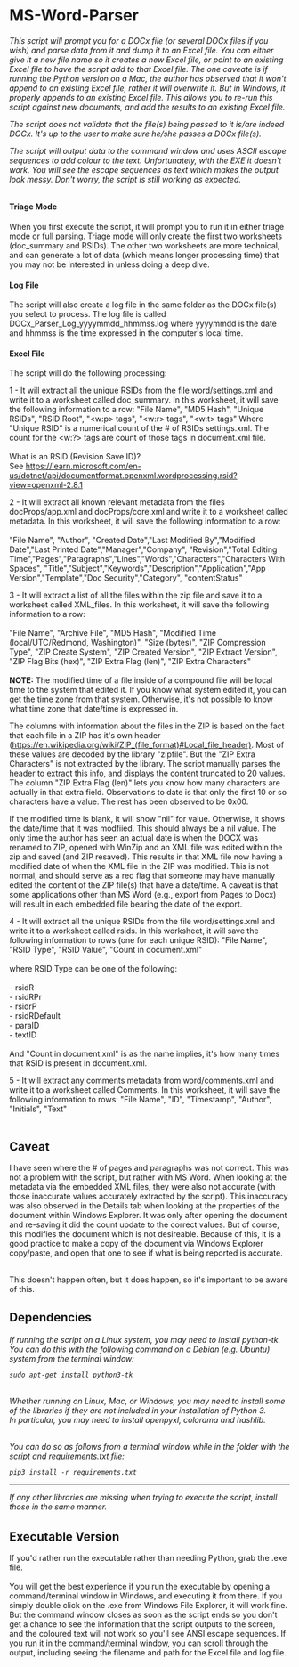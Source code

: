 <h1>MS-Word-Parser</h1>
<h6>
This script will prompt you for a DOCx file (or several DOCx files if you wish) and parse data from it and dump it to an Excel file. You can either give it a new file name so it creates a new Excel file, or point to an existing Excel file to have the script add to that Excel file. The one caveate is if running the Python version on a Mac, the author has observed that it won't append to an existing Excel file, rather it will overwrite it. But in Windows, it properly appends to an existing Excel file. This allows you to re-run this script against new documents, and add the results to an existing Excel file.

The script does not validate that the file(s) being passed to it is/are indeed DOCx. It's up to the user to make sure he/she passes a DOCx file(s).

The script will output data to the command window and uses ASCII escape sequences to add colour to the text. Unfortunately, with the EXE it doesn't work. You will see the escape sequences as text which makes the output look messy. Don't worry, the script is still working as expected.

<h4>Triage Mode</h4>
When you first execute the script, it will prompt you to run it in either triage mode or full parsing. Triage mode will only create the first two worksheets (doc_summary and RSIDs). The other two worksheets are more technical, and can generate a lot of data (which means longer processing time) that you may not be interested in unless doing a deep dive.

<h4>Log File</h4>
The script will also create a log file in the same folder as the DOCx file(s) you select to process. The log file is called DOCx_Parser_Log_yyyymmdd_hhmmss.log where yyyymmdd is the date and hhmmss is the time expressed in the computer's local time.

<h4>Excel File</h4>
The script will do the following processing:

1 - It will extract all the unique RSIDs from the file word/settings.xml and write it to a worksheet
    called doc_summary.
    In this worksheet, it will save the following information to a row:
    "File Name", "MD5 Hash", "Unique RSIDs", "RSID Root", "<w:p> tags", "<w:r> tags", "<w:t> tags"
    Where "Unique RSID" is a numerical count of the # of RSIDs settings.xml. The count for the <w:?> tags are count of those tags in document.xml file.<br>
    <br>What is an RSID (Revision Save ID)?<br>
    See https://learn.microsoft.com/en-us/dotnet/api/documentformat.openxml.wordprocessing.rsid?view=openxml-2.8.1

2 - It will extract all known relevant metadata from the files docProps/app.xml and docProps/core.xml
    and write it to a worksheet called metadata.
    In this worksheet, it will save the following information to a row:<br><br>
    "File Name", "Author", "Created Date","Last Modified By","Modified Date","Last Printed Date","Manager","Company",
    "Revision","Total Editing Time","Pages","Paragraphs","Lines","Words","Characters","Characters With Spaces",
    "Title","Subject","Keywords","Description","Application","App Version","Template","Doc Security","Category",
    "contentStatus"
    
3 - It will extract a list of all the files within the zip file and save it to a worksheet called XML_files.
    In this worksheet, it will save the following information to a row:<br><br>
    "File Name", "Archive File", "MD5 Hash", "Modified Time (local/UTC/Redmond, Washington)", "Size (bytes)", "ZIP Compression Type", "ZIP Create System", "ZIP Created Version", "ZIP Extract Version", "ZIP Flag Bits (hex)", "ZIP Extra Flag (len)", "ZIP Extra Characters"<br><br>
    **NOTE:** The modified time of a file inside of a compound file will be local time to the system that edited it. If you know
    what system edited it, you can get the time zone from that system. Otherwise, it's not possible to know what time zone that date/time is expressed in.<br>

The columns with information about the files in the ZIP is based on the fact that each file in a ZIP has it's own header (https://en.wikipedia.org/wiki/ZIP_(file_format)#Local_file_header). Most of these values are decoded by the library "zipfile". But the "ZIP Extra Characters" is not extracted by the library. The script manually parses the header to extract this info, and displays the content truncated to 20 values. The column "ZIP Extra Flag (len)" lets you know how many characters are actually in that extra field. Observations to date is that only the first 10 or so characters have a value. The rest has been observed to be 0x00.

If the modified time is blank, it will show "nil" for value. Otherwise, it shows the date/time that it was modfiied.
    This should always be a nil value. The only time the author has seen an actual date is when the DOCX was renamed to ZIP,
    opened with WinZip and an XML file was edited within the zip and saved (and ZIP resaved). This results in that XML file
    now having a modified date of when the XML file in the ZIP was modified. This is not normal, and should serve as a red
    flag that someone may have manually edited the content of the ZIP file(s) that have a date/time. A caveat is that some applications other than MS Word (e.g., export from Pages to Docx) will result in each embedded file bearing the date of the export.
    
4 - It will extract all the unique RSIDs from the file word/settings.xml and write it to a worksheet called rsids.
    In this worksheet, it will save the following information to rows (one for each unique RSID):
    "File Name", "RSID Type", "RSID Value", "Count in document.xml"<br><br>
    where RSID Type can be one of the following:<br><br>
    - rsidR<br>
    - rsidRPr<br>
    - rsidrP<br>
    - rsidRDefault<br>
    - paraID<br>
    - textID<br><br>
    And "Count in document.xml" is as the name implies, it's how many times that RSID is present in document.xml.</h6>

5 - It will extract any comments metadata from word/comments.xml and write it to a worksheet called Comments.
    In this worksheet, it will save the following information to rows:
    "File Name", "ID", "Timestamp", "Author", "Initials", "Text"<br><br>

<h2>Caveat</h2>
I have seen where the # of pages and paragraphs was not correct. This was not a problem with the script, but rather with MS Word. When looking at the metadata via the embedded XML files, they were also not accurate (with those inaccurate values accurately extracted by the script). This inaccuracy was also observed in the Details tab when looking at the properties of the document within Windows Explorer. It was only after opening the document and re-saving it did the count update to the correct values. But of course, this modifies the document which is not desireable. Because of this, it is a good practice to make a copy of the document via Windows Explorer copy/paste, and open that one to see if what is being reported is accurate. <br><br>

This doesn't happen often, but it does happen, so it's important to be aware of this.

<h2>Dependencies</h2>

<h6>If running the script on a Linux system, you may need to install python-tk. You can do this with the following
command on a Debian (e.g. Ubuntu) system from the terminal window:<br>  
    
    sudo apt-get install python3-tk
<br>
Whether running on Linux, Mac, or Windows, you may need to install some of the libraries if they are not included in
your installation of Python 3.
<br>
In particular, you may need to install openpyxl, colorama and hashlib.  
    
<br>You can do so as follows from a terminal window while in the folder with the script and requirements.txt file:

    pip3 install -r requirements.txt
<hr>
If any other libraries are missing when trying to execute the script, install those in the same manner.</h6>

<h2>Executable Version</h2>
If you'd rather run the executable rather than needing Python, grab the .exe file.<br>
<br>
You will get the best experience if you run the executable by opening a command/terminal window in Windows, and executing it from there. If you simply double click on the .exe from Windows File Explorer, it will work fine. But the command window closes as soon as the script ends so you don't get a chance to see the information that the script outputs to the screen, and the coloured text will not work so you'll see ANSI escape sequences. If you run it in the command/terminal window, you can scroll through the output, including seeing the filename and path for the Excel file and log file.
